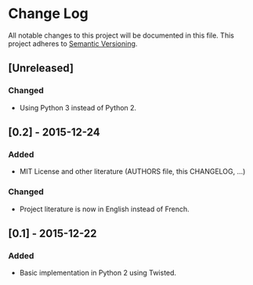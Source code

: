 # Change Log

All notable changes to this project will be documented in this file.
This project adheres to [Semantic Versioning](http://semver.org/).

## [Unreleased]

### Changed

 - Using Python 3 instead of Python 2.

## [0.2] - 2015-12-24

### Added

 - MIT License and other literature (AUTHORS file, this CHANGELOG, …)

### Changed

 - Project literature is now in English instead of French.

## [0.1] - 2015-12-22

### Added

 - Basic implementation in Python 2 using Twisted.
